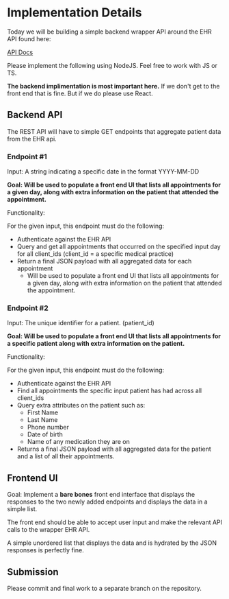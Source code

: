 # **Implementation** Details

Today we will be building a simple backend wrapper API around the EHR API found here:

[API Docs](https://apidocs.healthjump.com/)

Please implement the following using NodeJS. Feel free to work with JS or TS.

**The backend implimentation is most important here.** If we don't get to the front end that is fine. But if we do please use React.

## Backend API

The REST API will have to simple GET endpoints that aggregate patient data from the EHR api.

### Endpoint #1

Input: A string indicating a specific date in the format YYYY-MM-DD

**Goal: Will be used to populate a front end UI that lists all appointments for a given day, along with extra information on the patient that attended the appointment.**

Functionality:

For the given input, this endpoint must do the following:

- Authenticate against the EHR API
- Query and get all appointments that occurred on the specified input day for all client_ids (client_id = a specific medical practice)
- Return a final JSON payload with all aggregated data for each appointment
  - Will be used to populate a front end UI that lists all appointments for a given day, along with extra information on the patient that attended the appointment.

### Endpoint #2

Input: The unique identifier for a patient. (patient_id)

**Goal: Will be used to populate a front end UI that lists all appointments for a specific patient along with extra information on the patient.**

Functionality:

For the given input, this endpoint must do the following:

- Authenticate against the EHR API
- Find all appointments the specific input patient has had across all client_ids
- Query extra attributes on the patient such as:
  - First Name
  - Last Name
  - Phone number
  - Date of birth
  - Name of any medication they are on
- Returns a final JSON payload with all aggregated data for the patient and a list of all their appointments.

## Frontend UI

Goal: Implement a **bare bones** front end interface that displays the responses to the two newly added endpoints and displays the data in a simple list.

The front end should be able to accept user input and make the relevant API calls to the wrapper EHR API.

A simple unordered list that displays the data and is hydrated by the JSON responses is perfectly fine.

## **Submission**

Please commit and final work to a separate branch on the repository.
